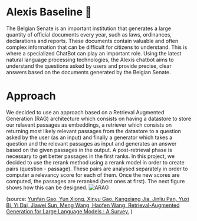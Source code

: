 # Alexis Baseline 🤖

The Belgian Senate is an important institution that generates a large quantity of official documents every year, such as laws, ordinances, declarations and reports. These documents contain valuable and often complex information that can be difficult for citizens to understand. This is where a specialized ChatBot can play an important role. Using the latest natural language processing technologies, the Alexis chatbot aims to understand the questions asked by users and provide precise, clear answers based on the documents generated by the Belgian Senate.


# Approach

We decided to use an approach based on a Retrieval Augmented Generation (RAG) architecture which consists on having a datastore to store our relavant passages as embeddings, a retriever which consists on returning most likely relevant passages from the datastore to a question asked by the user (as an input) and finally a generator which takes a question and the relevant passages as input and generates an answer based on the given passages in the output. 
A post-retrieval phase is necessary to get better passages in the first ranks. In this project, we decided to use the rerank method using a rerank model in order to create pairs (question - passage). These pairs are analysed separately in order to computer a relevancy score for each of them. Once the new scores are computed, the passages are reranked (best ones at first). 
The next figure shows how this can be designed.
![ARAG](https://github.com/belgiansenate/alexis-baseline/assets/56476929/fa8958df-7f22-4084-812e-f27aa9e0fcfb)

(source: [Yunfan Gao, Yun Xiong, Xinyu Gao, Kangxiang Jia, Jinliu Pan, Yuxi Bi, Yi Dai,
Jiawei Sun, Meng Wang, Haofen Wang. Retrieval-Augmented Generation for Large
Language Models : A Survey.](https://arxiv.org/abs/2312.10997) )
